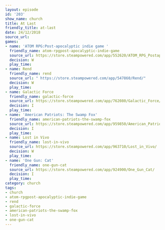 ```yaml
---
layout: episode
id: '203'
show_name: church
title: At Last
friendly_title: at-last
date: 24/12/2018
source_url: 
games:
- name: 'ATOM RPG:Post-apocalyptic indie game '
  friendly_name: atom-rpgpost-apocalyptic-indie-game
  source_url: https://store.steampowered.com/app/552620/ATOM_RPG_Postapocalyptic_indie_game/
  decision: W
  play_time: 
- name: Rend
  friendly_name: rend
  source_url: " https://store.steampowered.com/app/547860/Rend/"
  decision: W
  play_time: 
- name: Galactic Force
  friendly_name: galactic-force
  source_url: https://store.steampowered.com/app/762080/Galactic_Force/
  decision: I
  play_time: 
- name: 'American Patriots: The Swamp Fox'
  friendly_name: american-patriots-the-swamp-fox
  source_url: https://store.steampowered.com/app/959850/American_Patriots_The_Swamp_Fox/
  decision: I
  play_time: 
- name: Lost in Vivo
  friendly_name: lost-in-vivo
  source_url: https://store.steampowered.com/app/963710/Lost_in_Vivo/
  decision: W
  play_time: 
- name: 'One Gun: Cat'
  friendly_name: one-gun-cat
  source_url: https://store.steampowered.com/app/924900/One_Gun_Cat/
  decision: I
  play_time: 
category: church
tags:
- church
- atom-rpgpost-apocalyptic-indie-game
- rend
- galactic-force
- american-patriots-the-swamp-fox
- lost-in-vivo
- one-gun-cat
---
```

